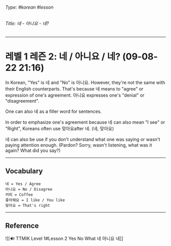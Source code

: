 ###### Type: #korean #lesson
###### Title: 네 - 아니요 - 네?
---
# 레벨 1 레즌 2: 네 / 아니요 / 네? (09-08-22 21:16)
In Korean, "Yes" is 네 and "No" is 아니요. However, they're not the same with their English counterparts. That's because 네 means to "agree" or expression of one's agreement. 아니요 expresses one's "denial" or "disagreement".

One can also 네 as a filler word for sentences.

In order to emphasize one's agreement because 네 can also mean "I see" or "Right", Koreans often use 맞아요after 네. (네, 맞아요)

네 can also be use if you don't understand what one was saying or wasn't paying attention enough. (Pardon? Sorry, wasn't listening, what was it again? What did you say?)

---
## Vocabulary
```
네 = Yes / Agree
아니요 = No / Disagree
커피 = Coffee
좋아해요 = I like / You like
맞아요 = That's right
```
---
## Reference
![[🔊 TTMIK Level 1#Lesson 2 Yes No What 네 아니요 네]]
